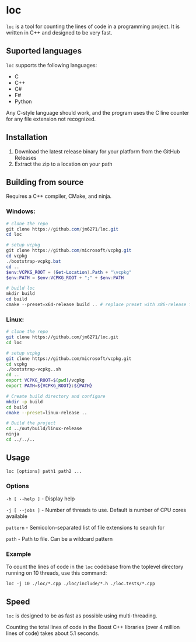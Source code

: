 # loc

```loc``` is a tool for counting the lines of code in a
programming project. It is written in C++ and designed to be very fast.

## Suported languages

```loc``` supports the following languages:

- C
- C++
- C#
- F#
- Python

Any C-style language should work, and the program uses 
the C line counter for any file extension not recognized.

## Installation

1. Download the latest release binary for your platform from the GitHub Releases
2. Extract the zip to a location on your path

## Building from source

Requires a C++ compiler, CMake, and ninja.

### Windows:

``` Powershell
# clone the repo
git clone https://github.com/jm6271/loc.git
cd loc

# setup vcpkg
git clone https://github.com/microsoft/vcpkg.git
cd vcpkg
./bootstrap-vcpkg.bat
cd ..
$env:VCPKG_ROOT = (Get-Location).Path + "\vcpkg"
$env:PATH = $env:VCPKG_ROOT + ";" + $env:PATH

# build loc
mkdir build
cd build
cmake --preset=x64-release build .. # replace preset with x86-release for 32-bit
```

### Linux:

``` Bash
# clone the repo
git clone https://github.com/jm6271/loc.git
cd loc

# setup vcpkg
git clone https://github.com/microsoft/vcpkg.git
cd vcpkg
./bootstrap-vcpkg..sh
cd ..
export VCPKG_ROOT=$(pwd)/vcpkg
export PATH=${VCPKG_ROOT}:${PATH}

# Create build directory and configure
mkdir -p build
cd build
cmake --preset=linux-release ..

# Build the project
cd ../out/build/linux-release
ninja
cd ../../..
```

## Usage

```loc [options] path1 path2 ...```

### Options

```-h [ --help ]``` - Display help

```-j [ --jobs ]``` - Number of threads to use. Default is number of CPU cores available

```pattern``` - Semicolon-separated list of file extensions to search for

```path``` - Path to file. Can be a wildcard pattern

### Example

To count the lines of code in the ```loc``` codebase from 
the toplevel directory running on 10 threads, use this command:

```
loc -j 10 ./loc/*.cpp ./loc/include/*.h ./loc.tests/*.cpp
```

## Speed

```loc``` is designed to be as fast as possible using multi-threading.

Counting the total lines of code in the Boost C++ libraries
(over 4 million lines of code) takes about 5.1 seconds.

